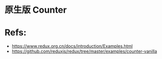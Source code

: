 # 原生版 Counter

# Refs:

- https://www.redux.org.cn/docs/introduction/Examples.html
- https://github.com/reduxjs/redux/tree/master/examples/counter-vanilla
